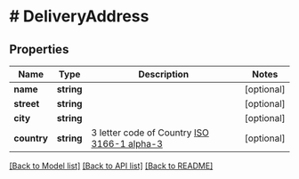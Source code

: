 # # DeliveryAddress

## Properties

Name | Type | Description | Notes
------------ | ------------- | ------------- | -------------
**name** | **string** |  | [optional]
**street** | **string** |  | [optional]
**city** | **string** |  | [optional]
**country** | **string** | 3 letter code of Country [ISO 3166-1 alpha-3](https://en.wikipedia.org/wiki/ISO_3166-1_alpha-3) | [optional]

[[Back to Model list]](../../README.md#models) [[Back to API list]](../../README.md#endpoints) [[Back to README]](../../README.md)
